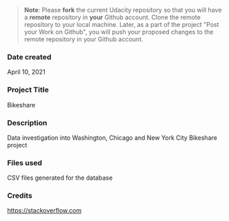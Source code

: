 >**Note**: Please **fork** the current Udacity repository so that you will have a **remote** repository in **your** Github account. Clone the remote repository to your local machine. Later, as a part of the project "Post your Work on Github", you will push your proposed changes to the remote repository in your Github account.

### Date created
April 10, 2021

### Project Title
Bikeshare

### Description
Data investigation into Washington, Chicago and New York City Bikeshare project

### Files used
CSV files generated for the database

### Credits
https://stackoverflow.com
